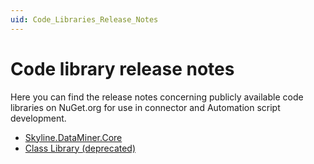 ```yaml
---
uid: Code_Libraries_Release_Notes
---
```


# Code library release notes

Here you can find the release notes concerning publicly available code libraries on NuGet.org for use in connector and Automation script development.

- [Skyline.DataMiner.Core](xref:Skyline_DataMiner_Core_DataMinerSystem_Range_1.1)
- [Class Library (deprecated)](xref:ClassLibrary_Range_1.4)
